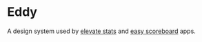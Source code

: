 # Eddy

A design system used by [elevate stats](https://apps.apple.com/us/app/elevate-stats/id1573665789) and [easy scoreboard](https://apps.apple.com/us/app/easy-scoreboard-keep-score/id1637282355) apps.
